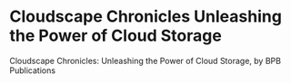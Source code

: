 # Cloudscape Chronicles Unleashing the Power of Cloud Storage
 Cloudscape Chronicles: Unleashing the Power of Cloud Storage, by BPB Publications
